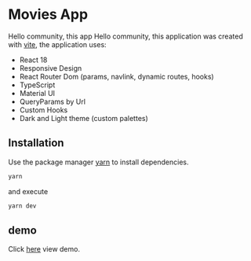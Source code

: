 # Movies App

Hello community, this app Hello community, this application was created with [vite](https://vitejs.dev), the application uses:

- React 18
- Responsive Design
- React Router Dom (params, navlink, dynamic routes, hooks)
- TypeScript
- Material UI
- QueryParams by Url
- Custom Hooks
- Dark and Light theme (custom palettes)

## Installation

Use the package manager [yarn](https://yarnpkg.com/) to install dependencies.

```bash
yarn
```

and execute

```bash
yarn dev
```

## demo

Click [here](https://movies-app-ts.vercel.app/) view demo.

